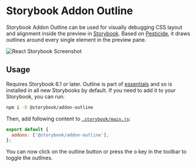 # Storybook Addon Outline

Storybook Addon Outline can be used for visually debugging CSS layout and alignment inside the preview in [Storybook](https://storybook.js.org). Based on [Pesticide](https://github.com/mrmrs/pesticide), it draws outlines around every single element in the preview pane.

![React Storybook Screenshot](https://user-images.githubusercontent.com/42671/98158421-dada2300-1ea8-11eb-8619-af1e7018e1ec.png)

## Usage

Requires Storybook 6.1 or later. Outline is part of [essentials](https://storybook.js.org/docs/essentials) and so is installed in all new Storybooks by default. If you need to add it to your Storybook, you can run:

```sh
npm i -D @storybook/addon-outline
```

Then, add following content to [`.storybook/main.js`](https://storybook.js.org/docs/configure#configure-your-storybook-project):

```js
export default {
  addons: ['@storybook/addon-outline'],
};
```

You can now click on the outline button or press the <kbd>o</kbd> key in the toolbar to toggle the outlines.
